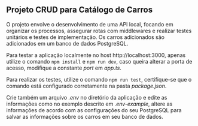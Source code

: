 ## Projeto CRUD para Catálogo de Carros

O projeto envolve o desenvolvimento de uma API local, focando em organizar os processos, assegurar rotas com middlewares e realizar testes unitários e testes de implementação. Os carros adicionados são adicionados em um banco de dados PostgreSQL.

Para testar a aplicação localmente no host http://localhost:3000, apenas utilize o comando `npm install` e `npm run dev`, caso queira alterar a porta de acesso, modifique a constante *port* em *app.ts*.

Para realizar os testes, utilize o comando `npm run test`, certifique-se que o comando está configurado corretamente na pasta *package.json*.

Crie também um arquivo *.env* no diretório da aplicação e edite as informações como no exemplo descrito em *.env-example*, altere as informações de acordo com as configurações do seu PostgreSQL para salvar as informações sobre os carros em seu banco de dados.

